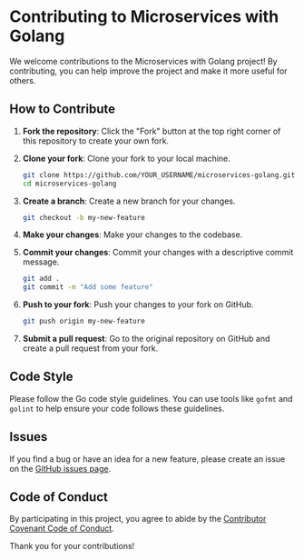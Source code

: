 # Contributing to Microservices with Golang

We welcome contributions to the Microservices with Golang project! By contributing, you can help improve the project and make it more useful for others.

## How to Contribute

1. **Fork the repository**: Click the "Fork" button at the top right corner of this repository to create your own fork.

2. **Clone your fork**: Clone your fork to your local machine.

    ```sh
    git clone https://github.com/YOUR_USERNAME/microservices-golang.git
    cd microservices-golang
    ```

3. **Create a branch**: Create a new branch for your changes.

    ```sh
    git checkout -b my-new-feature
    ```

4. **Make your changes**: Make your changes to the codebase.

5. **Commit your changes**: Commit your changes with a descriptive commit message.

    ```sh
    git add .
    git commit -m "Add some feature"
    ```

6. **Push to your fork**: Push your changes to your fork on GitHub.

    ```sh
    git push origin my-new-feature
    ```

7. **Submit a pull request**: Go to the original repository on GitHub and create a pull request from your fork.

## Code Style

Please follow the Go code style guidelines. You can use tools like `gofmt` and `golint` to help ensure your code follows these guidelines.

## Issues

If you find a bug or have an idea for a new feature, please create an issue on the [GitHub issues page](https://github.com/Meenachinmay/microservices-golang/issues).

## Code of Conduct

By participating in this project, you agree to abide by the [Contributor Covenant Code of Conduct](https://www.contributor-covenant.org/version/2/0/code_of_conduct/).

Thank you for your contributions!
